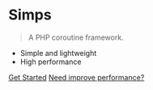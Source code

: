 # Simps

> A PHP coroutine framework.

* Simple and lightweight
* High performance

[Get Started](#main)
[Need improve performance?](mailto:team@simps.io)
